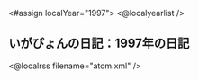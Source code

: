 <#assign localYear="1997">
<@localyearlist />

## いがぴょんの日記：1997年の日記

<@localrss filename="atom.xml" />
